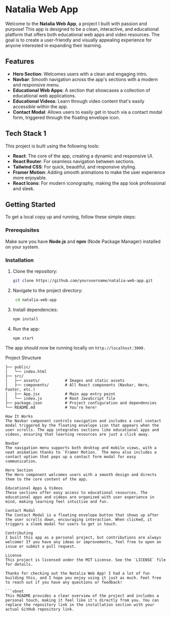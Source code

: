 # Natalia Web App

Welcome to the **Natalia Web App**, a project I built with passion and purpose! This app is designed to be a clean, interactive, and educational platform that offers both educational web apps and video resources. The goal is to create a user-friendly and visually appealing experience for anyone interested in expanding their learning.

## Features

- **Hero Section**: Welcomes users with a clean and engaging intro.
- **Navbar**: Smooth navigation across the app's sections with a modern and responsive menu.
- **Educational Web Apps**: A section that showcases a collection of educational web applications.
- **Educational Videos**: Learn through video content that's easily accessible within the app.
- **Contact Modal**: Allows users to easily get in touch via a contact modal form, triggered through the floating envelope icon.

## Tech Stack 1

This project is built using the following tools:

- **React**: The core of the app, creating a dynamic and responsive UI.
- **React Router**: For seamless navigation between sections.
- **Tailwind CSS**: For quick, beautiful, and responsive styling.
- **Framer Motion**: Adding smooth animations to make the user experience more enjoyable.
- **React Icons**: For modern iconography, making the app look professional and sleek.

## Getting Started

To get a local copy up and running, follow these simple steps:

### Prerequisites

Make sure you have **Node.js** and **npm** (Node Package Manager) installed on your system.

### Installation

1. Clone the repository:
    ```bash
   git clone https://github.com/yourusername/natalia-web-app.git

2. Navigate to the project directory:
    ```bash
     cd natalia-web-app
3. Install dependencies:
    ```bash
    npm install
4. Run the app:
    ```bash
    npm start

The app should now be running locally on `http://localhost:3000.`

Project Structure
```plaintext
├── public/
│   └── index.html
├── src/
│   ├── assets/           # Images and static assets
│   ├── components/       # All React components (Navbar, Hero, Footer, etc.)
│   ├── App.jsx           # Main app entry point
│   └── index.js          # Root JavaScript file
├── package.json          # Project configuration and dependencies
└── README.md             # You're here!

How It Works
The Navbar component controls navigation and includes a cool contact modal triggered by the floating envelope icon that appears when the user scrolls. The app integrates sections like educational apps and videos, ensuring that learning resources are just a click away.

Navbar
The navigation menu supports both desktop and mobile views, with a neat animation thanks to `Framer Motion.` The menu also includes a contact option that pops up a contact form modal for easy communication.

Hero Section
The Hero component welcomes users with a smooth design and directs them to the core content of the app.

Educational Apps & Videos
These sections offer easy access to educational resources. The educational apps and videos are organized with user experience in mind, making learning feel intuitive and fun.

Contact Modal
The Contact Modal is a floating envelope button that shows up after the user scrolls down, encouraging interaction. When clicked, it triggers a sleek modal for users to get in touch.

Contributing
I built this app as a personal project, but contributions are always welcome! If you have any ideas or improvements, feel free to open an issue or submit a pull request.

License
This project is licensed under the MIT License. See the `LICENSE` file for details.

Thanks for checking out the Natalia Web App! I had a lot of fun building this, and I hope you enjoy using it just as much. Feel free to reach out if you have any questions or feedback!

```vbnet
This README provides a clear overview of the project and includes a personal touch, making it feel like it's directly from you. You can replace the repository link in the installation section with your actual GitHub repository link.


